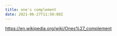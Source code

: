 ```yaml
---
title: one's complement
date: 2021-06-27T11:50:00Z
---
```


https://en.wikipedia.org/wiki/Ones%27_complement
